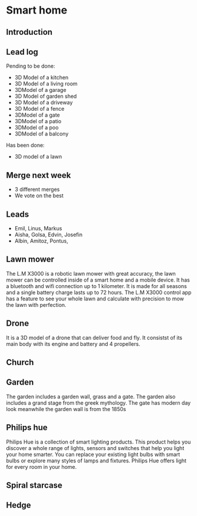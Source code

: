 
# Smart home

## Introduction



## Lead log
Pending to be done:
+  3D Model of a kitchen
+  3D Model of a living room
+  3DModel of a garage
+  3D Model of garden shed
+  3D Model of a driveway
+  3D Model of a fence
+  3DModel of a gate
+  3DModel of a patio
+  3DModel of a poo
+  3DModel of a balcony

Has been done:
+ 3D model of a lawn

## Merge next week
+ 3 different merges
+ We vote on the best

## Leads
+ Emil, Linus, Markus
+ Aisha, Golsa, Edvin, Josefin
+ Albin, Amitoz, Pontus, 
## Lawn mower
The L.M X3000 is a robotic lawn mower with great accuracy, the lawn mower can be controlled inside of a smart home and a mobile device. It has a bluetooth and wifi connection up to 1 kilometer. It is made for all seasons and a single battery charge lasts up to 72 hours. The L.M X3000 control app has a feature to see your whole lawn and calculate with precision to mow the lawn with perfection.
## Drone
It is a 3D model of a drone that can deliver food and fly. It consistst of its main body with its engine and battery and 4 propellers. 
## Church
## Garden
The garden includes a garden wall, grass and a gate. The garden also includes a grand stage from the greek mythology. The gate has modern day look meanwhile the garden wall is from the 1850s
## Philips hue
Philips Hue is a collection of smart lighting products. This product helps you discover a whole range of lights, sensors and switches that help you light your home smarter. You can replace your existing light bulbs with smart bulbs or explore many styles of lamps and fixtures. Philips Hue offers light for every room in your home.
## Spiral starcase
## Hedge


